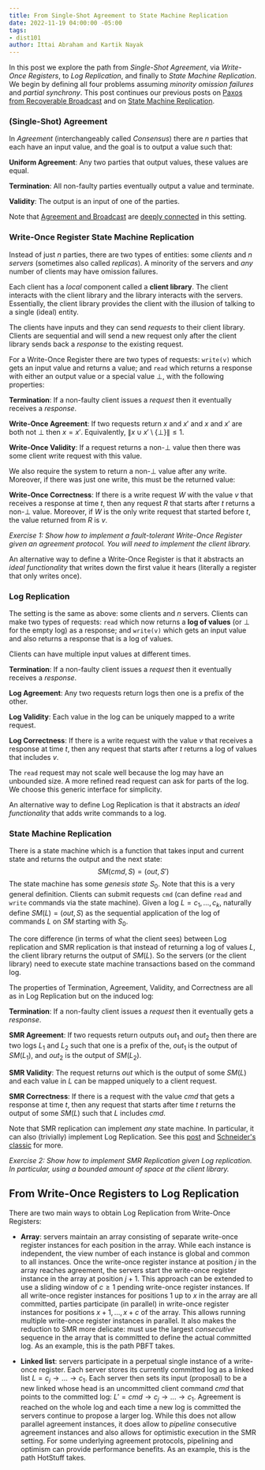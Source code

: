 ```yaml
---
title: From Single-Shot Agreement to State Machine Replication
date: 2022-11-19 04:00:00 -05:00
tags:
- dist101
author: Ittai Abraham and Kartik Nayak
---
```


In this post we explore the path from *Single-Shot Agreement*, via *Write-Once Registers*, to *Log Replication*, and finally to *State Machine Replication*. We begin by defining all four problems assuming *minority omission failures* and *partial synchrony*. This post continues our previous posts on [Paxos from Recoverable Broadcast](https://decentralizedthoughts.github.io/2022-11-04-paxos-via-recoverable-broadcast/) and on [State Machine Replication](https://decentralizedthoughts.github.io/2019-10-15-consensus-for-state-machine-replication/). 

### (Single-Shot) Agreement

In *Agreement* (interchangeably called *Consensus*) there are $n$ parties that each have an input value, and the goal is to output a value such that:

**Uniform Agreement**: Any two parties that output values, these values are equal. 

**Termination**: All non-faulty parties eventually output a value and terminate.

**Validity**: The output is an input of one of the parties.

Note that [Agreement and Broadcast](https://decentralizedthoughts.github.io/2019-06-27-defining-consensus/) are [deeply connected](https://decentralizedthoughts.github.io/2020-09-14-broadcast-from-agreement-and-agreement-from-broadcast/) in this setting.

### Write-Once Register State Machine Replication

Instead of just $n$ parties, there are two types of entities: some *clients* and $n$ *servers* (sometimes also called *replicas*). A minority of the servers and *any* number of clients may have omission failures.

Each client has a *local* component called a **client library**. The client interacts with the client library and the library interacts with the servers. Essentially, the client library provides the client with the illusion of talking to a single (ideal) entity. 

The clients have inputs and they can send *requests* to their client library. Clients are sequential and will send a new request only after the client library sends back a *response* to the existing request. 

For a Write-Once Register there are two types of requests: ```write(v)``` which gets an input value and returns a value; and ```read``` which returns a response with either an output value or a special value $\bot$, with the following properties:

**Termination**: If a non-faulty client issues a *request* then it eventually receives a *response*.

**Write-Once Agreement**: If two requests return $x$ and $x'$ and  $x$ and $x'$ are both not $\bot$ then $x=x'$. Equivalently, $\|x \cup x' \setminus \{\bot \}\| \leq 1$. 

**Write-Once Validity**: If a request returns a non-$\bot$ value then there was some client write request with this value.

We also require the system to return a non-$\bot$ value after any write. Moreover, if there was just one write, this must be the returned value:

**Write-Once Correctness**: If there is a write request $W$ with the value $v$ that receives a response at time $t$, then any request $R$ that starts after $t$ returns a non-$\bot$ value. Moreover, if $W$ is the only write request that started before $t$, the value returned from $R$ is $v$.

*Exercise 1: Show how to implement a fault-tolerant Write-Once Register given an agreement protocol. You will need to implement the client library.*

An alternative way to define a Write-Once Register is that it abstracts an *ideal functionality* that writes down the first value it hears (literally a register that only writes once).

### Log Replication

The setting is the same as above: some clients and $n$ servers. Clients can make two types of requests: ```read``` which now returns a **log of values** (or $\bot$ for the empty log)  as a response; and ```write(v)``` which gets an input value and also returns a response that is a log of values.

Clients can have multiple input values at different times. 

**Termination**: If a non-faulty client issues a *request* then it eventually receives a *response*.

**Log Agreement**: Any two requests return logs then one is a prefix of the other.

**Log Validity**: Each value in the log can be uniquely mapped to a write request.

**Log Correctness**: If there is a write request with the value $v$ that receives a response at time $t$, then any request that starts after $t$ returns a log of values that includes $v$.

The ```read``` request may not scale well because the log may have an unbounded size. A more refined read request can ask for parts of the log. We choose this generic interface for simplicity.

An alternative way to define Log Replication is that it abstracts an *ideal functionality* that adds write commands to a log.


### State Machine Replication

There is a state machine which is a function that takes input and current state and returns the output and the next state:
$$SM(cmd, S)=(out,S')$$
The state machine has some *genesis state* $S_0$.
Note that this is a very general definition. Clients can submit requests  ```cmd``` (can define ```read``` and ```write``` commands via the state machine).  Given a log $L=c_1,\dots,c_k$, naturally define $SM(L)=(out,S)$ as the sequential application of the log of commands $L$ on $SM$ starting with $S_0$. 

The core difference (in terms of what the client sees) between Log replication and SMR replication is that instead of returning a log of values $L$, the client library returns the output of $SM(L)$. So the servers (or the client library) need to execute state machine transactions based on the command log.

The properties of Termination, Agreement, Validity, and Correctness are all as in Log Replication but on the induced log:


**Termination**: If a non-faulty client issues a *request* then it eventually gets a *response*.


**SMR Agreement**: If two requests return outputs $out_1$ and $out_2$ then there are two logs $L_1$ and $L_2$ such that one is a prefix of the,  $out_1$ is the output of $SM(L_1)$, and $out_2$ is the output of $SM(L_2)$.

**SMR Validity**:  The request returns $out$ which is the output of some $SM(L)$ and each value in $L$ can be mapped uniquely to a client request.

**SMR Correctness**: If there is a request with the value $cmd$ that gets a response at time $t$, then any request that starts after time $t$ returns the output of some $SM(L)$ such that $L$ includes $cmd$.

Note that SMR replication can implement *any* state machine. In particular, it can also (trivially) implement Log Replication. See this [post](https://decentralizedthoughts.github.io/2019-10-15-consensus-for-state-machine-replication/) and [Schneider's classic](https://www.cs.cornell.edu/fbs/publications/ibmFault.sm.pdf) for more. 

*Exercise 2: Show how to implement SMR Replication given Log replication. In particular, using a bounded amount of space at the client library.*



## From Write-Once Registers to Log Replication

There are two main ways to obtain Log Replication from Write-Once Registers:

- **Array**: servers maintain an array consisting of separate write-once register instances for each position in the array. While each instance is independent, the view number of each instance is global and common to all instances. Once the write-once register instance at position $j$ in the array reaches agreement, the servers start the write-once register instance in the array at position $j+1$. This approach can be extended to use a sliding window of $c \geq 1$ pending write-once register instances. If all write-once register instances for positions  1 up to $x$ in the array are all committed, parties participate (in parallel) in write-once register instances for positions $x+1,\dots,x+c$ of the array. This allows running multiple write-once register instances in parallel. It also makes the reduction to SMR more delicate: must use the largest *consecutive* sequence in the array that is committed to define the actual committed log. As an example, this is the path PBFT takes.


- **Linked list**: servers participate in a perpetual single instance of a write-once register. Each server stores its currently committed log as a linked list $L = c_j \rightarrow ... \rightarrow c_{1}$. Each server then sets its input (proposal) to be a new linked whose head is an uncommitted client command $cmd$ that points to the committed log:  $L' = cmd \rightarrow c_j \rightarrow ... \rightarrow c_{1}$. Agreement is reached on the whole log and each time a new log is committed the servers continue to propose a larger log. While this does not allow parallel agreement instances, it does allow to *pipeline* consecutive agreement instances and also allows for optimistic execution in the SMR setting. For some underlying agreement protocols, pipelining and optimism can provide performance benefits. As an example, this is the path HotStuff takes. 

